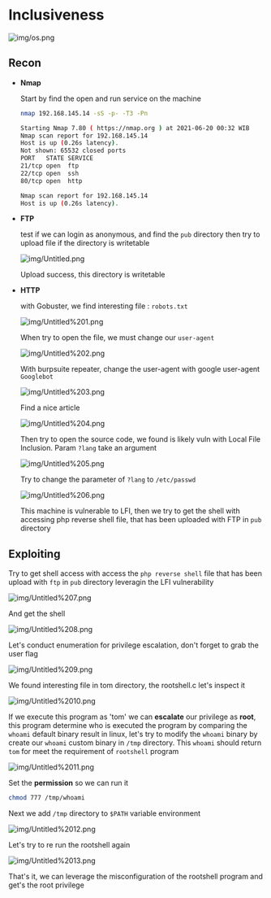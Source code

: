 # Inclusiveness

![img/os.png](img/os.png)

## Recon

- **Nmap**

    Start by find the open and run service on the machine

    ```bash
    nmap 192.168.145.14 -sS -p- -T3 -Pn                       

    Starting Nmap 7.80 ( https://nmap.org ) at 2021-06-20 00:32 WIB
    Nmap scan report for 192.168.145.14
    Host is up (0.26s latency).
    Not shown: 65532 closed ports
    PORT   STATE SERVICE
    21/tcp open  ftp
    22/tcp open  ssh
    80/tcp open  http

    Nmap scan report for 192.168.145.14
    Host is up (0.26s latency).

    ```

- **FTP**

    test if we can login as anonymous, and find the `pub` directory then try to upload file if the directory is writetable

    ![img/Untitled.png](img/Untitled.png)

    Upload success, this directory is writetable

- **HTTP**

    with Gobuster, we find interesting file : `robots.txt`

    ![img/Untitled%201.png](img/Untitled%201.png)

    When try to open the file, we must change our `user-agent`

    ![img/Untitled%202.png](img/Untitled%202.png)

    With burpsuite repeater, change the user-agent with google user-agent `Googlebot`

    ![img/Untitled%203.png](img/Untitled%203.png)

    Find a nice article

    ![img/Untitled%204.png](img/Untitled%204.png)

    Then try to open the source code, we found is likely vuln with Local File Inclusion. Param `?lang` take an argument

    ![img/Untitled%205.png](img/Untitled%205.png)

    Try to change the parameter of `?lang` to `/etc/passwd`

    ![img/Untitled%206.png](img/Untitled%206.png)

    This machine is vulnerable to LFI, then we try to get the shell with accessing php reverse shell file, that has been uploaded with FTP in `pub` directory

## Exploiting

Try to get shell access with access the `php reverse shell` file that has been upload with `ftp` in `pub` directory leveragin the LFI vulnerability

![img/Untitled%207.png](img/Untitled%207.png)

And get the shell

![img/Untitled%208.png](img/Untitled%208.png)

Let's conduct enumeration for privilege escalation, don't forget to grab the user flag

![img/Untitled%209.png](img/Untitled%209.png)

We found interesting file in tom directory, the rootshell.c let's inspect it

![img/Untitled%2010.png](img/Untitled%2010.png)

If we execute this program as 'tom' we can **escalate** our privilege as **root**, this program determine who is executed the program by comparing the `whoami` default binary result in linux, let's try to modify the `whoami` binary by create our `whoami` custom binary in `/tmp` directory. This `whoami` should return `tom` for meet the requirement of `rootshell` program

![img/Untitled%2011.png](img/Untitled%2011.png)

Set the **permission** so we can run it

```bash
chmod 777 /tmp/whoami
```

Next we add `/tmp` directory to `$PATH` variable environment

![img/Untitled%2012.png](img/Untitled%2012.png)

Let's try to re run the rootshell again

![img/Untitled%2013.png](img/Untitled%2013.png)

That's it, we can leverage the misconfiguration of the rootshell program and get's the root privilege
